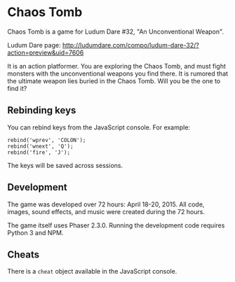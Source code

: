 # Chaos Tomb

Chaos Tomb is a game for Ludum Dare #32, "An Unconventional Weapon".

Ludum Dare page: http://ludumdare.com/compo/ludum-dare-32/?action=preview&uid=7606

It is an action platformer.  You are exploring the Chaos Tomb, and must fight monsters with the unconventional weapons you find there.  It is rumored that the ultimate weapon lies buried in the Chaos Tomb.  Will you be the one to find it?

## Rebinding keys

You can rebind keys from the JavaScript console.  For example:

	rebind('wprev', 'COLON');
	rebind('wnext', 'Q');
	rebind('fire', 'J');

The keys will be saved across sessions.

## Development

The game was developed over 72 hours: April 18-20, 2015.  All code, images, sound effects, and music were created during the 72 hours.

The game itself uses Phaser 2.3.0.  Running the development code requires Python 3 and NPM.

## Cheats

There is a `cheat` object available in the JavaScript console.

